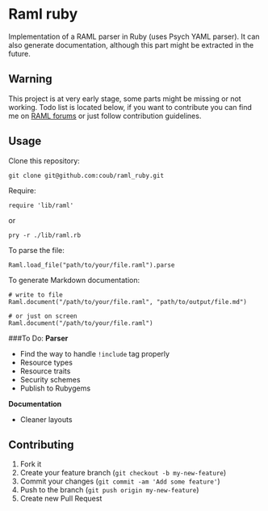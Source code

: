 # Raml ruby

Implementation of a RAML parser in Ruby (uses Psych YAML parser). It
can also generate documentation, although this part might be extracted in the future.


<!---
## Installation

Add this line to your application's Gemfile:

    gem 'raml-ruby'

And then execute:

    $ bundle

Or install it yourself as:

    $ gem install raml-ruby
-->

## Warning

This project is at very early stage, some parts might be missing or not working. Todo list is located below, if you want to contribute you can find me on [RAML forums](http://forums.raml.org/t/ruby-rails-tooling/49/11) or just follow contribution guidelines.

## Usage

Clone this repository:

```
git clone git@github.com:coub/raml_ruby.git
```

Require:

```
require 'lib/raml'
```

or

```
pry -r ./lib/raml.rb
```

To parse the file:

```
Raml.load_file("path/to/your/file.raml").parse
```

To generate Markdown documentation:

```
# write to file
Raml.document("/path/to/your/file.raml", "path/to/output/file.md")

# or just on screen
Raml.document("/path/to/your/file.raml")
```

###To Do:
**Parser**

- Find the way to handle `!include` tag properly
- Resource types
- Resource traits
- Security schemes
- Publish to Rubygems

**Documentation**

- Cleaner layouts

## Contributing

1. Fork it
2. Create your feature branch (`git checkout -b my-new-feature`)
3. Commit your changes (`git commit -am 'Add some feature'`)
4. Push to the branch (`git push origin my-new-feature`)
5. Create new Pull Request
